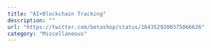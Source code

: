 ```yaml
---
title: "AI+Blockchain Tracking"
description: ""
url: "https://twitter.com/betashop/status/1643529200375066626"
category: "Miscellaneous"
---
```

